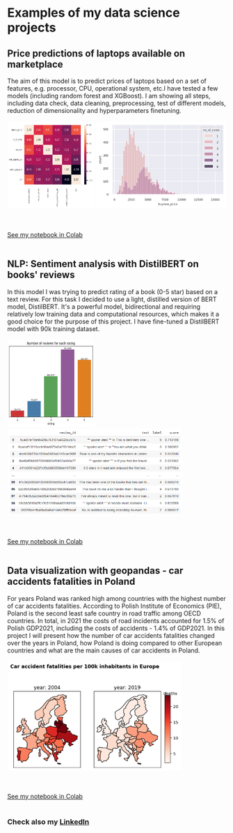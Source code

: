 # Examples of my data science projects

## Price predictions of laptops available on marketplace

The aim of this model is to predict prices of laptops based on a set of features, e.g. processor, CPU, operational system, etc.I have tested a few models (including  random forest and XGBoost). I am showing all steps, including data check, data cleaning, preprocessing, test of different models, reduction of dimensionality and hyperparameters finetuning.
<br><br>
<img src="./assets/corr_matrix.png" width="200" height="200"> <img src="./assets/hist.png" width="300" height="200">
<br><br> 
<a href="#"><img src="https://img.shields.io/badge/Python-white?logo=Python" alt="" /></a> <a href="#"><img src="https://img.shields.io/badge/Jupyter-white?logo=Jupyter" alt="" /></a>  <a href="#"><img src="https://img.shields.io/badge/sklearn-white?logo=scikit-learn" alt="" /></a>

[See my notebook in Colab](https://colab.research.google.com/drive/11UuqgiCeSgkOMJCtFEUdjXbmN8PHuBQI?usp=sharing)
<br><br> 

## NLP: Sentiment analysis with DistilBERT on books' reviews

In this model I was trying to predict rating of a book (0-5 star) based on a text review. For this task I decided to use a light, distilled version of BERT model, DistilBERT. It's a powerful model, bidirectional and requiring relatively low training data and computational resources, which makes it a good choice for the purpose of this project. I have fine-tuned a DistilBERT model with 90k training dataset.
<br><br>
<img src="./assets/reviews.png" width="200" height="200"> <img src="./assets/table.PNG" width="400" height="200">
<br><br> 
<a href="#"><img src="https://img.shields.io/badge/Python-white?logo=Python" alt="" /></a> <a href="#"><img src="https://img.shields.io/badge/Jupyter-white?logo=Jupyter" alt="" /></a> <a href="#"><img src="https://img.shields.io/badge/PyTorch-white?logo=pytorch" alt="" /></a>  <a href="#"><img src="https://img.shields.io/badge/HuggingFace_Transformers-white?logo=huggingface" alt="" /></a>

[See my notebook in Colab](https://colab.research.google.com/drive/1rftEVovkyFgy5eGefBa5dbh9NW1woQBE?usp=sharing)
<br><br> 

## Data visualization with geopandas - car accidents fatalities in Poland

For years Poland was ranked high among countries with the highest number of car accidents fatalities.  According to Polish Institute of Economics (PIE), Poland is the second least safe country in road traffic among OECD countries. In total, in 2021 the costs of road incidents accounted for 1.5% of Polish GDP2021, including the costs of accidents - 1.4% of GDP2021. In this project I will present how the number of car accidents fatalities changed over the years in Poland, how Poland is doing compared to other European countries and what are the main causes of car accidents in Poland.
<br><br>
<img src="./assets/map_eu.png" width="400" height="250"> 
<br><br> 
<a href="#"><img src="https://img.shields.io/badge/Python-white?logo=Python" alt="" /></a> <a href="#"><img src="https://img.shields.io/badge/Jupyter-white?logo=Jupyter" alt="" /></a>  <a href="#"><img src="https://img.shields.io/badge/Geopandas-white?logo=Geopandas" alt="" /></a>

[See my notebook in Colab](https://colab.research.google.com/drive/1Eaf6BDjqkaHXY-tKwGEVP5YMdP-0oVSW?usp=sharing)
<br><br> 

### Check also my [LinkedIn](https://www.linkedin.com/in/anna-soroka-84498455/)






